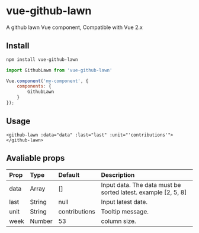 # vue-github-lawn

A github lawn Vue component, Compatible with Vue 2.x

## Install

``` sh
npm install vue-github-lawn
```

``` js
import GithubLawn from 'vue-github-lawn'

Vue.component('my-component', {
    components: {
        GithubLawn
    }
});
```

## Usage
```
<github-lawn :data="data" :last="last" :unit="'contributions'"></github-lawn>
```

## Avaliable props
| Prop | Type   | Default       | Description                                                   |
| :--- | :---   | :------       | :---------                                                    |
| data | Array  | []            | Input data. The data must be sorted latest. example [2, 5, 8] |
| last | String | null          | Input latest date.                                            |
| unit | String | contributions | Tooltip message.                                              |
| week | Number | 53            | column size.                                                  |
